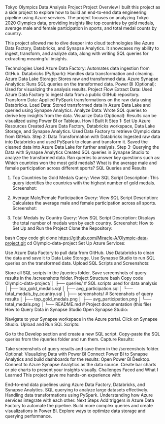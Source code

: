 Tokyo Olympics Data Analysis Project
Project Overview
I built this project as a side project to explore how to build an end-to-end data engineering pipeline using Azure services. The project focuses on analyzing Tokyo 2020 Olympics data, providing insights like top countries by gold medals, average male and female participation in sports, and total medal counts by country.

This project allowed me to dive deeper into cloud technologies like Azure Data Factory, Databricks, and Synapse Analytics. It showcases my ability to ingest, transform, and analyze data, along with writing SQL queries for extracting meaningful insights.

Technologies Used
Azure Data Factory: Automates data ingestion from GitHub.
Databricks (PySpark): Handles data transformation and cleaning.
Azure Data Lake Storage: Stores raw and transformed data.
Azure Synapse Analytics: Runs SQL queries on the transformed data.
Power BI (Optional): Used for visualizing the analysis results.
Project Flow
Extract Data: Used Azure Data Factory to ingest data from a public GitHub repository.
Transform Data: Applied PySpark transformations on the raw data using Databricks.
Load Data: Stored transformed data in Azure Data Lake and queried using Synapse Analytics.
Analyze Data: Wrote SQL queries to derive key insights from the data.
Visualize Data (Optional): Results can be visualized using Power BI or Tableau.
How I Built It
Step 1: Set Up Azure Resources
Created Azure Data Factory, Databricks workspace, Data Lake Storage, and Synapse Analytics.
Used Data Factory to retrieve Olympic data from GitHub.
Step 2: Data Transformation with Databricks
Ingested raw data into Databricks and used PySpark to clean and transform it.
Saved the cleaned data into Azure Data Lake for further analysis.
Step 3: Querying the Data with Synapse Analytics
Created SQL queries in Synapse Studio to analyze the transformed data.
Ran queries to answer key questions such as:
Which countries won the most gold medals?
What is the average male and female participation across different sports?
SQL Queries and Results
1. Top Countries by Gold Medals
Query: View SQL Script
Description: This query identifies the countries with the highest number of gold medals.
Screenshot:

2. Average Male/Female Participation
Query: View SQL Script
Description: Calculates the average male and female participation across all sports.
Screenshot:

3. Total Medals by Country
Query: View SQL Script
Description: Displays the total number of medals won by each country.
Screenshot:
How to Set Up and Run the Project
Clone the Repository:

bash
Copy code
git clone https://github.com/Miracle-A/Olympic-data-project.git
cd Olympic-data-project
Set Up Azure Services:

Use Azure Data Factory to pull data from GitHub.
Use Databricks to clean the data and save it to Data Lake Storage.
Use Synapse Studio to run SQL queries on the transformed data.
Upload SQL Scripts and Screenshots:

Store all SQL scripts in the /queries folder.
Save screenshots of query results in the /screenshots folder.
Project Structure
bash
Copy code
Olympic-data-project/
│
├── queries/                  # SQL scripts used for data analysis
│   ├── top_gold_medals.sql
│   ├── avg_participation.sql
│   └── total_medals_by_country.sql
│
├── screenshots/              # Screenshots of query results
│   ├── top_gold_medals.png
│   ├── avg_participation.png
│   └── total_medals.png
│
└── README.md                 # Project documentation (this file)
How to Query Data in Synapse Studio
Open Synapse Studio:

Navigate to your Synapse workspace in the Azure portal.
Click on Synapse Studio.
Upload and Run SQL Scripts:

Go to the Develop section and create a new SQL script.
Copy-paste the SQL queries from the /queries folder and run them.
Capture Results:

Take screenshots of query results and save them in the /screenshots folder.
Optional: Visualizing Data with Power BI
Connect Power BI to Synapse Analytics and build dashboards for the results:
Open Power BI Desktop.
Connect to Azure Synapse Analytics as the data source.
Create bar charts or pie charts to present your insights visually.
Challenges Faced and What I Learned
This project gave me hands-on experience with:

End-to-end data pipelines using Azure Data Factory, Databricks, and Synapse Analytics.
SQL querying to analyze large datasets effectively.
Handling data transformations using PySpark.
Understanding how Azure services integrate with each other.
Next Steps
Add triggers in Azure Data Factory to automate the pipeline.
Build more complex queries and create visualizations in Power BI.
Explore ways to optimize data storage and querying performance.
